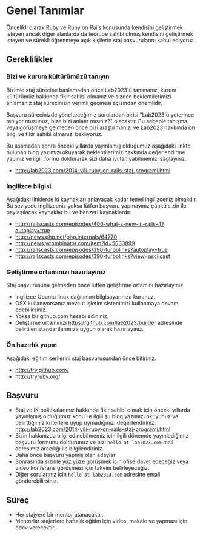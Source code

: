 # Genel Tanımlar

Öncelikli olarak Ruby ve Ruby on Rails konusunda kendisini geliştirmek isteyen ancak diğer alanlarda da tecrübe sahibi olmuş
kendisini geliştirmek isteyen ve sürekli öğrenmeye açık kişilerin staj başvurularını kabul ediyoruz.

## Gereklilikler

### Bizi ve kurum kültürümüzü tanıyın
Bizimle staj sürecine başlamadan önce Lab2023'ü tanımanız, kurum kültürümüz hakkında fikir sahibi olmanız ve sizden beklentilerimizi anlamanız staj sürecinizin verimli geçmesi açısından önemlidir. 

Başvuru sürecinizde yönelteceğimiz sorulardan birisi "Lab2023'ü yeterince tanıyor musunuz, bize bizi anlatır mısınız?" olacaktır. Bu sebeple  tanışma veya görüşmeye gelmeden önce bizi araştırmanızı ve Lab2023 hakkında ön bilgi ve fikir sahibi olmanızı bekliyoruz.

Bu aşamadan sonra önceki yıllarda yayınlamış olduğumuz aşağıdaki linkte bulunan blog yazımızı okuyarak beklentilerimiz hakkında değerlendirme yapınız ve ilgili formu doldurarak sizi daha iyi tanıyabilmemizi sağlayınız.

* http://lab2023.com/2014-yili-ruby-on-rails-staj-programi.html

### İngilizce bilgisi

Aşağıdaki linklerde ki kaynakları anlayacak kadar temel ingilizceniz olmalıdır. Bu seviyede ingilizceniz yoksa lütfen başvuru yapmayınız çünkü sizin ile paylaşılacak kaynaklar bu ve benzeri kaynaklardır.

* http://railscasts.com/episodes/400-what-s-new-in-rails-4?autoplay=true
* http://news.php.net/php.internals/64770
* http://news.ycombinator.com/item?id=5033899
* http://railscasts.com/episodes/390-turbolinks?autoplay=true
* http://railscasts.com/episodes/390-turbolinks?view=asciicast

### Geliştirme ortamınızı hazırlayınız

Staj başvurusuna gelmeden önce lütfen geliştirme ortamını hazırlayınız.

* İngilizce Ubuntu linux dağıtımını bilgisayarınıza kurunuz.
* OSX kullanıyorsanız mevcut işletim sisteminizi kullanmaya devam edebilirsiniz.
* Yoksa bir github.com hesabı edininiz.
* Geliştirme ortamınızı https://github.com/lab2023/builder adresinde belirtilen standartlarımıza uygun olarak hazırlayınız.

### Ön hazırlık yapın

Aşağıdaki eğitim serilerini staj başvurusundan önce bitiriniz.

* http://try.github.com/
* http://tryruby.org/

## Başvuru

* Staj ve IK politikalarımız hakkında fikir sahibi olmak için önceki yıllarda yayınlamış olduğumuz konu ile ilgili şu blog yazımızı okuyunuz ve belirttiğimiz kriterlere uyup uymadığınızı değerlendiriniz:
http://lab2023.com/2014-yili-ruby-on-rails-staj-programi.html
* Sizin hakkınızda bilgi edinebilmemiz için ilgili dönemde yayınladığımız başvuru formunu doldurunuz ve bizi `hello at lab2023.com` mail adresimiz aracılığı ile bilgilendiriniz.
* Daha önce başvuru yapmış olan adaylar 
* Sonrasında sizinle yüz yüze görüşmek için ofise davet edeceğiz veya video konferans görüşmesi için takvim belirleyeceğiz.
* Diğer sorularınız için `hello at lab2023.com` adresine email gönderebilirsiniz.

## Süreç

* Her stajyere bir mentor atanacaktır. 
* Mentorlar stajerlere haftalık eğitim için video, makale ve yapması için ödev verecektir.
